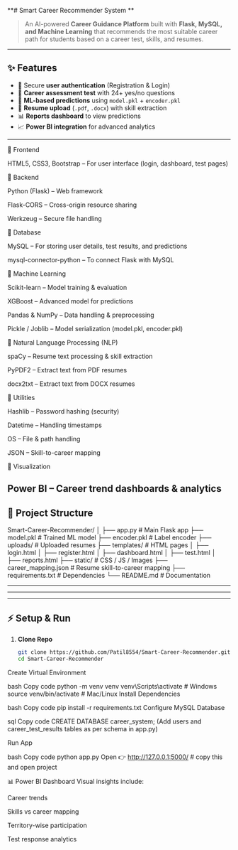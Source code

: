 **#  Smart Career Recommender System  **

> An AI-powered **Career Guidance Platform** built with **Flask, MySQL, and Machine Learning** that recommends the most suitable career path for students based on a career test, skills, and resumes.  

---

## ✨ Features
- 🔐 Secure **user authentication** (Registration & Login)  
- 📝 **Career assessment test** with 24+ yes/no questions  
- 🤖 **ML-based predictions** using `model.pkl` + `encoder.pkl`  
- 📄 **Resume upload** (`.pdf`, `.docx`) with skill extraction  
- 📊 **Reports dashboard** to view predictions  
- 📈 **Power BI integration** for advanced analytics  

---

🔹 Frontend

HTML5, CSS3, Bootstrap – For user interface (login, dashboard, test pages)

🔹 Backend

Python (Flask) – Web framework

Flask-CORS – Cross-origin resource sharing

Werkzeug – Secure file handling

🔹 Database

MySQL – For storing user details, test results, and predictions

mysql-connector-python – To connect Flask with MySQL

🔹 Machine Learning

Scikit-learn – Model training & evaluation

XGBoost – Advanced model for predictions

Pandas & NumPy – Data handling & preprocessing

Pickle / Joblib – Model serialization (model.pkl, encoder.pkl)

🔹 Natural Language Processing (NLP)

spaCy – Resume text processing & skill extraction

PyPDF2 – Extract text from PDF resumes

docx2txt – Extract text from DOCX resumes

🔹 Utilities

Hashlib – Password hashing (security)

Datetime – Handling timestamps

OS – File & path handling

JSON – Skill-to-career mapping

🔹 Visualization

Power BI – Career trend dashboards & analytics
---

## 📂 Project Structure
Smart-Career-Recommender/
│
├── app.py # Main Flask app
├── model.pkl # Trained ML model
├── encoder.pkl # Label encoder
├── uploads/ # Uploaded resumes
├── templates/ # HTML pages
│ ├── login.html
│ ├── register.html
│ ├── dashboard.html
│ ├── test.html
│ ├── reports.html
├── static/ # CSS / JS / Images
├── career_mapping.json # Resume skill-to-career mapping
├── requirements.txt # Dependencies
└── README.md # Documentation




---

---

---

## ⚡ Setup & Run

1. **Clone Repo**
   ```bash
   git clone https://github.com/Patil8554/Smart-Career-Recommender.git
   cd Smart-Career-Recommender
Create Virtual Environment

bash
Copy code
python -m venv venv
venv\Scripts\activate   # Windows
source venv/bin/activate  # Mac/Linux
Install Dependencies

bash
Copy code
pip install -r requirements.txt
Configure MySQL Database

sql
Copy code
CREATE DATABASE career_system;
(Add users and career_test_results tables as per schema in app.py)

Run App

bash
Copy code
python app.py
Open 👉 http://127.0.0.1:5000/        # copy this and open project

📊 Power BI Dashboard
Visual insights include:

Career trends

Skills vs career mapping

Territory-wise participation

Test response analytics

